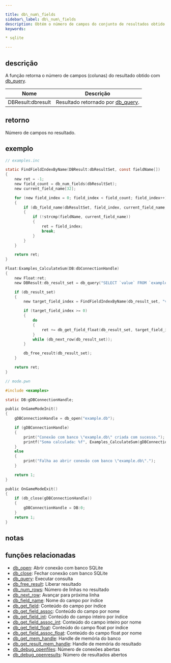 ```yaml
---

title: db\_num\_fields
sidebar\_label: db\_num\_fields
description: Obtém o número de campos do conjunto de resultados obtido com `db_query`.
keywords:

* sqlite

---
```


## descrição

A função retorna o número de campos (colunas) do resultado obtido com [db\_query](db_query).

| Nome               | Descrição                                      |
| ------------------ | ---------------------------------------------- |
| DBResult\:dbresult | Resultado retornado por [db\_query](db_query). |

## retorno

Número de campos no resultado.

## exemplo

```c
// examples.inc

static FindFieldIndexByName(DBResult:dbResultSet, const fieldName[])
{
    new ret = -1;
    new field_count = db_num_fields(dbResultSet);
    new current_field_name[32];

    for (new field_index = 0; field_index < field_count; field_index++)
    {
        if (db_field_name(dbResultSet, field_index, current_field_name, sizeof current_field_name))
        {
            if (!strcmp(fieldName, current_field_name))
            {
                ret = field_index;
                break;
            }
        }
    }

    return ret;
}

Float:Examples_CalculateSum(DB:dbConnectionHandle)
{
    new Float:ret;
    new DBResult:db_result_set = db_query("SELECT `value` FROM `examples`");

    if (db_result_set)
    {
        new target_field_index = FindFieldIndexByName(db_result_set, "value");

        if (target_field_index >= 0)
        {
            do
            {
                ret += db_get_field_float(db_result_set, target_field_index);
            }
            while (db_next_row(db_result_set));
        }

        db_free_result(db_result_set);
    }

    return ret;
}
```

```c
// mode.pwn

#include <examples>

static DB:gDBConnectionHandle;

public OnGameModeInit()
{
    gDBConnectionHandle = db_open("example.db");

    if (gDBConnectionHandle)
    {
        print("Conexão com banco \"example.db\" criada com sucesso.");
        printf("Soma calculada: %f", Examples_CalculateSum(gDBConnectionHandle));
    }
    else
    {
        print("Falha ao abrir conexão com banco \"example.db\".");
    }

    return 1;
}

public OnGameModeExit()
{
    if (db_close(gDBConnectionHandle))
    {
        gDBConnectionHandle = DB:0;
    }
    return 1;
}
```

## notas

## funções relacionadas

* [db\_open](db_open): Abrir conexão com banco SQLite
* [db\_close](db_close): Fechar conexão com banco SQLite
* [db\_query](db_query): Executar consulta
* [db\_free\_result](db_free_result): Liberar resultado
* [db\_num\_rows](db_num_rows): Número de linhas no resultado
* [db\_next\_row](db_next_row): Avançar para próxima linha
* [db\_field\_name](db_field_name): Nome do campo por índice
* [db\_get\_field](db_get_field): Conteúdo do campo por índice
* [db\_get\_field\_assoc](db_get_field_assoc): Conteúdo do campo por nome
* [db\_get\_field\_int](db_get_field_int): Conteúdo do campo inteiro por índice
* [db\_get\_field\_assoc\_int](db_get_field_assoc_int): Conteúdo do campo inteiro por nome
* [db\_get\_field\_float](db_get_field_float): Conteúdo do campo float por índice
* [db\_get\_field\_assoc\_float](db_get_field_assoc_float): Conteúdo do campo float por nome
* [db\_get\_mem\_handle](db_get_mem_handle): Handle de memória do banco
* [db\_get\_result\_mem\_handle](db_get_result_mem_handle): Handle de memória do resultado
* [db\_debug\_openfiles](db_debug_openfiles): Número de conexões abertas
* [db\_debug\_openresults](db_debug_openresults): Número de resultados abertos
